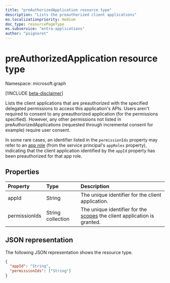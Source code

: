 ```yaml
---
title: "preAuthorizedApplication resource type"
description: "Lists the preauthorized client applications"
ms.localizationpriority: medium
doc_type: resourcePageType
ms.subservice: "entra-applications"
author: "psignoret"
---
```


# preAuthorizedApplication resource type

Namespace: microsoft.graph

[!INCLUDE [beta-disclaimer](../../includes/beta-disclaimer.md)]

Lists the client applications that are preauthorized with the specified delegated permissions to access this application's APIs. Users aren't required to consent to any preauthorized application (for the permissions specified). However, any other permissions not listed in preAuthorizedApplications (requested through incremental consent for example) require user consent.

In some rare cases, an identifier listed in the `permissionIds` property may refer to an [app role](approle.md) (from the service principal's `appRoles` property), indicating that the client application identified by the `appId` property has been preauthorized for that app role.

## Properties

| Property | Type | Description |
|:---------------|:--------|:----------|
|appId|String| The unique identifier for the client application. |
|permissionIds|String collection| The unique identifier for the [scopes](permissionscope.md) the client application is granted. |

## JSON representation
The following JSON representation shows the resource type.

<!-- {
  "blockType": "resource",
  "optionalProperties": [

  ],
  "@odata.type": "microsoft.graph.preAuthorizedApplication"
}-->

```json
{
  "appId": "String",
  "permissionIds": ["String"]
}

```


<!-- uuid: 8fcb5dbc-d5aa-4681-8e31-b001d5168d79
2015-10-25 14:57:30 UTC -->
<!--
{
  "type": "#page.annotation",
  "description": "preAuthorizedApplication resource",
  "keywords": "",
  "section": "documentation",
  "tocPath": "",
  "suppressions": []
}
-->

